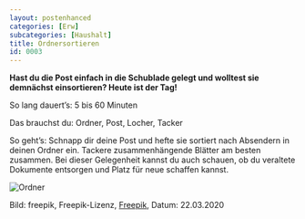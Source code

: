 ```yaml
---
layout: postenhanced
categories: [Erw]
subcategories: [Haushalt]
title: Ordnersortieren
id: 0003
---
```

**Hast du die Post einfach in die Schublade gelegt und wolltest sie demnächst einsortieren? Heute ist der Tag!**

So lang dauert’s: 5 bis 60 Minuten

Das brauchst du: Ordner, Post, Locher, Tacker

So geht’s: Schnapp dir deine Post und hefte sie sortiert nach Absendern in deinen Ordner ein. Tackere zusammenhängende Blätter am besten zusammen.
Bei dieser Gelegenheit kannst du auch schauen, ob du veraltete Dokumente entsorgen und Platz für neue schaffen kannst. 

![Ordner](https://image.freepik.com/vektoren-kostenlos/bunte-ordner-packen_23-2147499536.jpg)

Bild: freepik, Freepik-Lizenz, [Freepik](https://de.freepik.com/vektoren-kostenlos/bunte-ordner-packen_757810.htm#page=1&query=Folder&position=4), Datum: 22.03.2020
